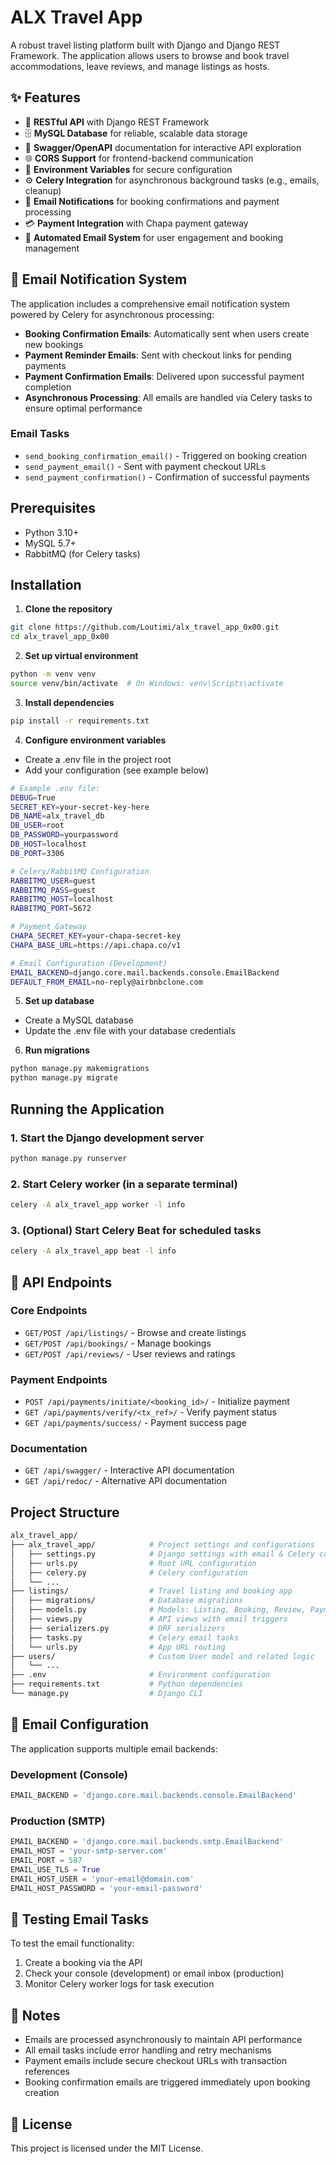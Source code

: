 # ALX Travel App

A robust travel listing platform built with Django and Django REST Framework. The application allows users to browse and book travel accommodations, leave reviews, and manage listings as hosts.

## ✨ Features

- 🔌 **RESTful API** with Django REST Framework
- 🗄️ **MySQL Database** for reliable, scalable data storage
- 📄 **Swagger/OpenAPI** documentation for interactive API exploration
- 🌐 **CORS Support** for frontend-backend communication
- 🔐 **Environment Variables** for secure configuration
- ⚙️ **Celery Integration** for asynchronous background tasks (e.g., emails, cleanup)
- 📧 **Email Notifications** for booking confirmations and payment processing
- 💳 **Payment Integration** with Chapa payment gateway
- 🔔 **Automated Email System** for user engagement and booking management

## 📧 Email Notification System

The application includes a comprehensive email notification system powered by Celery for asynchronous processing:

- **Booking Confirmation Emails**: Automatically sent when users create new bookings
- **Payment Reminder Emails**: Sent with checkout links for pending payments
- **Payment Confirmation Emails**: Delivered upon successful payment completion
- **Asynchronous Processing**: All emails are handled via Celery tasks to ensure optimal performance

### Email Tasks

- `send_booking_confirmation_email()` - Triggered on booking creation
- `send_payment_email()` - Sent with payment checkout URLs
- `send_payment_confirmation()` - Confirmation of successful payments

## Prerequisites

- Python 3.10+
- MySQL 5.7+
- RabbitMQ (for Celery tasks)

## Installation

1. **Clone the repository**
```bash
git clone https://github.com/Loutimi/alx_travel_app_0x00.git
cd alx_travel_app_0x00
```

2. **Set up virtual environment**
```bash
python -m venv venv
source venv/bin/activate  # On Windows: venv\Scripts\activate
```

3. **Install dependencies**
```bash
pip install -r requirements.txt
```

4. **Configure environment variables**

- Create a .env file in the project root
- Add your configuration (see example below)

```bash
# Example .env file:
DEBUG=True
SECRET_KEY=your-secret-key-here
DB_NAME=alx_travel_db
DB_USER=root
DB_PASSWORD=yourpassword
DB_HOST=localhost
DB_PORT=3306

# Celery/RabbitMQ Configuration
RABBITMQ_USER=guest
RABBITMQ_PASS=guest
RABBITMQ_HOST=localhost
RABBITMQ_PORT=5672

# Payment Gateway
CHAPA_SECRET_KEY=your-chapa-secret-key
CHAPA_BASE_URL=https://api.chapa.co/v1

# Email Configuration (Development)
EMAIL_BACKEND=django.core.mail.backends.console.EmailBackend
DEFAULT_FROM_EMAIL=no-reply@airbnbclone.com
```

5. **Set up database**
   
- Create a MySQL database
- Update the .env file with your database credentials

6. **Run migrations**
```bash
python manage.py makemigrations
python manage.py migrate
```

## Running the Application

### 1. Start the Django development server
```bash
python manage.py runserver
```

### 2. Start Celery worker (in a separate terminal)
```bash
celery -A alx_travel_app worker -l info
```

### 3. (Optional) Start Celery Beat for scheduled tasks
```bash
celery -A alx_travel_app beat -l info
```

## 🚀 API Endpoints

### Core Endpoints
- `GET/POST /api/listings/` - Browse and create listings
- `GET/POST /api/bookings/` - Manage bookings
- `GET/POST /api/reviews/` - User reviews and ratings

### Payment Endpoints
- `POST /api/payments/initiate/<booking_id>/` - Initialize payment
- `GET /api/payments/verify/<tx_ref>/` - Verify payment status
- `GET /api/payments/success/` - Payment success page

### Documentation
- `GET /api/swagger/` - Interactive API documentation
- `GET /api/redoc/` - Alternative API documentation

## Project Structure

```bash
alx_travel_app/
├── alx_travel_app/            # Project settings and configurations
│   ├── settings.py            # Django settings with email & Celery config
│   ├── urls.py                # Root URL configuration
│   ├── celery.py              # Celery configuration
│   └── ...
├── listings/                  # Travel listing and booking app
│   ├── migrations/            # Database migrations
│   ├── models.py              # Models: Listing, Booking, Review, Payment
│   ├── views.py               # API views with email triggers
│   ├── serializers.py         # DRF serializers
│   ├── tasks.py               # Celery email tasks
│   └── urls.py                # App URL routing
├── users/                     # Custom User model and related logic
│   └── ...
├── .env                       # Environment configuration
├── requirements.txt           # Python dependencies
└── manage.py                  # Django CLI
```

## 🔧 Email Configuration

The application supports multiple email backends:

### Development (Console)
```python
EMAIL_BACKEND = 'django.core.mail.backends.console.EmailBackend'
```

### Production (SMTP)
```python
EMAIL_BACKEND = 'django.core.mail.backends.smtp.EmailBackend'
EMAIL_HOST = 'your-smtp-server.com'
EMAIL_PORT = 587
EMAIL_USE_TLS = True
EMAIL_HOST_USER = 'your-email@domain.com'
EMAIL_HOST_PASSWORD = 'your-email-password'
```

## 🧪 Testing Email Tasks

To test the email functionality:

1. Create a booking via the API
2. Check your console (development) or email inbox (production)
3. Monitor Celery worker logs for task execution

## 📝 Notes

- Emails are processed asynchronously to maintain API performance
- All email tasks include error handling and retry mechanisms
- Payment emails include secure checkout URLs with transaction references
- Booking confirmation emails are triggered immediately upon booking creation

## 📄 License

This project is licensed under the MIT License.